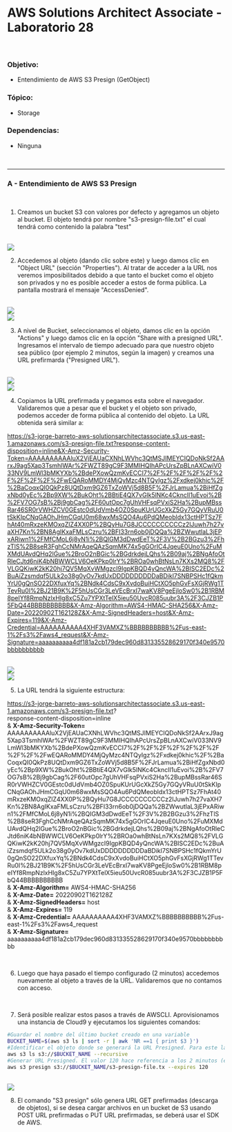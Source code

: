 # AWS Solutions Architect Associate - Laboratorio 28

<br>

### Objetivo: 
* Entendimiento de AWS S3 Presign (GetObject)

### Tópico:
* Storage

### Dependencias:
* Ninguna

<br>


---

### A - Entendimiento de AWS S3 Presign

<br>

1. Creamos un bucket S3 con valores por defecto y agregamos un objeto al bucket. El objeto tendrá por nombre "s3-presign-file.txt" el cual tendrá como contenido la palabra "test"

<br>

<img src="images/Lab28_01.jpg">

<br>

2. Accedemos al objeto (dando clic sobre este) y luego damos clic en "Object URL" (sección "Properties"). Al tratar de acceder a la URL nos veremos imposibilitados debido a que tanto el bucket como el objeto son privados y no es posible acceder a estos de forma pública. La pantalla mostrará el mensaje "AccessDenied".

<br>

<img src="images/Lab28_02.jpg">

<br>

<img src="images/Lab28_03.jpg">

<br>

3. A nivel de Bucket, seleccionamos el objeto, damos clic en la opción "Actions" y luego damos clic en la opción "Share with a presigned URL". Ingresamos el intervalo de tiempo adecuado para que nuestro objeto sea público (por ejemplo 2 minutos, según la imagen) y creamos una URL prefirmarda ("Presigned URL"). 

<br>

<img src="images/Lab28_04.jpg">

<br>

<img src="images/Lab28_05.jpg">

<br>

4. Copiamos la URL prefirmada y pegamos esta sobre el navegador. Validaremos que a pesar que el bucket y el objeto son privado, podemos acceder de forma pública al contenido del objeto. La URL obtenida será similar a:


https://s3-jorge-barreto-aws-solutionsarchitectassociate.s3.us-east-1.amazonaws.com/s3-presign-file.txt?response-content-disposition=inline&X-Amz-Security-Token=AAAAAAAAAAluX2VjEAUaCXNhLWVhc3QtMSJIMEYCIQDoNkSf2AArxJ9ag5Xap3TsmhlWAr%2FWZT89gC9F3MMIHQIhAPcUrsZpBLnAXCwiV033NV9LmWl3bMKYXb%2BdePXowQzmKvECCI7%2F%2F%2F%2F%2F%2F%2F%2F%2F%2FwEQARoMMDY4MjQyMzc4NTQyIgz%2Fxdkej0khic%2F%2BaCoqxQI0QkPz8UQtDxm9GZ6TxZoWVj5d8B5F%2FJrLamua%2BiHfZgxNbd0yEc%2Bp9XW%2BukOht%2BBtiE4QX7vGlk5lNKc4CkncIl1uEvoi%2B%2FV7OG7sB%2Bj9gbCag%2F60utOpc7gUhVHFsqPVxiS2Ha%2BupMBssRar46SR0rVWHZCV0GEstc0dUdVmb4OZ0SpuKUrUGcXkZ5Gy7GQyVRuU0tSkKIpCNqGAOhJHmCGqU0m68wxMsSQO4Au6PdQMeobldx13ctHPTSz7FhAt40mRxzeKMOxqZlZ4XX0P%2BQyHu7G8JCCCCCCCCCCz2lJuwh7h27vaXH7Kn%2BN8AgIKxaFMLsCzru%2BFI33rn6ob0jDQQa%2BZWwutlaL3jEPxARiwn1%2FMfCMoL6j8yN1i%2BQIGM3dDwdEeT%2F3V%2B2BGzu3%2FhzTlS%2B8seR3FghCcNMrAqeQAzSqmMK74x5gGOrIC4JqeuE0Uno%2FuMXMdUAvdQHq2lGue%2BroO2nBGic%2BGdrkdejLQhs%2B09aj%2BNgAfoOtRleCJtd6niK4bNBWWCLV6OeKPkp0lrY%2BROa0whBtNsLn7KXs2MQ8%2FVLGQKiwK2kK20hj7QV5MqXvWMgzcI9IgpKBQD4yQncWA%2BISC2EDc%2BuAiZzsmdqf5ULk2o38g0yOv7kdUxDDDDDDDDDDaBDikl7SNBPSHc1fQkmYrU0gQnSO22DXfuxYq%2BNdk4CdsC9xXvdoBuiHCtXO5phGvFsXGjRWg1TTevRu0I%2BJ21B9K%2F5hUsCGr3LeVEcBrxI7waKV8PgeEjloSw0%2B1RBM8peIYf8RmpNzlxHIg8xC5Zu7YPXtTelX5ieu50UvcR085uubr3A%2F3CJZB1P5FbQ44BBBBBBBBBB&X-Amz-Algorithm=AWS4-HMAC-SHA256&X-Amz-Date=20220902T162128Z&X-Amz-SignedHeaders=host&X-Amz-Expires=119&X-Amz-Credential=AAAAAAAAAA4XHF3VAMXZ%BBBBBBBBBB%2Fus-east-1%2Fs3%2Faws4_request&X-Amz-Signature=aaaaaaaaaa4df181a2cb179dec960d831335528629170f340e9570bbbbbbbbbb


<br>

<img src="images/Lab28_06.jpg">

<br>

<img src="images/Lab28_07.jpg">

<br>

5. La URL tendrá la siguiente estructura:

https://s3-jorge-barreto-aws-solutionsarchitectassociate.s3.us-east-1.amazonaws.com/s3-presign-file.txt?
<br>
response-content-disposition=inline
<br>& **X-Amz-Security-Token=** AAAAAAAAAAluX2VjEAUaCXNhLWVhc3QtMSJIMEYCIQDoNkSf2AArxJ9ag5Xap3TsmhlWAr%2FWZT89gC9F3MMIHQIhAPcUrsZpBLnAXCwiV033NV9LmWl3bMKYXb%2BdePXowQzmKvECCI7%2F%2F%2F%2F%2F%2F%2F%2F%2F%2FwEQARoMMDY4MjQyMzc4NTQyIgz%2Fxdkej0khic%2F%2BaCoqxQI0QkPz8UQtDxm9GZ6TxZoWVj5d8B5F%2FJrLamua%2BiHfZgxNbd0yEc%2Bp9XW%2BukOht%2BBtiE4QX7vGlk5lNKc4CkncIl1uEvoi%2B%2FV7OG7sB%2Bj9gbCag%2F60utOpc7gUhVHFsqPVxiS2Ha%2BupMBssRar46SR0rVWHZCV0GEstc0dUdVmb4OZ0SpuKUrUGcXkZ5Gy7GQyVRuU0tSkKIpCNqGAOhJHmCGqU0m68wxMsSQO4Au6PdQMeobldx13ctHPTSz7FhAt40mRxzeKMOxqZlZ4XX0P%2BQyHu7G8JCCCCCCCCCCz2lJuwh7h27vaXH7Kn%2BN8AgIKxaFMLsCzru%2BFI33rn6ob0jDQQa%2BZWwutlaL3jEPxARiwn1%2FMfCMoL6j8yN1i%2BQIGM3dDwdEeT%2F3V%2B2BGzu3%2FhzTlS%2B8seR3FghCcNMrAqeQAzSqmMK74x5gGOrIC4JqeuE0Uno%2FuMXMdUAvdQHq2lGue%2BroO2nBGic%2BGdrkdejLQhs%2B09aj%2BNgAfoOtRleCJtd6niK4bNBWWCLV6OeKPkp0lrY%2BROa0whBtNsLn7KXs2MQ8%2FVLGQKiwK2kK20hj7QV5MqXvWMgzcI9IgpKBQD4yQncWA%2BISC2EDc%2BuAiZzsmdqf5ULk2o38g0yOv7kdUxDDDDDDDDDDaBDikl7SNBPSHc1fQkmYrU0gQnSO22DXfuxYq%2BNdk4CdsC9xXvdoBuiHCtXO5phGvFsXGjRWg1TTevRu0I%2BJ21B9K%2F5hUsCGr3LeVEcBrxI7waKV8PgeEjloSw0%2B1RBM8peIYf8RmpNzlxHIg8xC5Zu7YPXtTelX5ieu50UvcR085uubr3A%2F3CJZB1P5FbQ44BBBBBBBBBB
<br> & **X-Amz-Algorithm=**
AWS4-HMAC-SHA256
<br> & **X-Amz-Date=**
20220902T162128Z
<br> & **X-Amz-SignedHeaders=**
host
<br> & **X-Amz-Expires=**
119
<br> &  **X-Amz-Credential=** 
AAAAAAAAAA4XHF3VAMXZ%BBBBBBBBBB%2Fus-east-1%2Fs3%2Faws4_request
<br> & **X-Amz-Signature=**
aaaaaaaaaa4df181a2cb179dec960d831335528629170f340e9570bbbbbbbbbb

<br>

6. Luego que haya pasado el tiempo configurado (2 minutos) accedemos nuevamente al objeto a través de la URL. Validaremos que no contamos con acceso.

<br>

7. Será posible realizar estos pasos a través de AWSCLI. Aprovisionamos una instancia de Cloud9 y ejecutamos los siguientes comandos:

```bash
#Guardar el nombre del último bucket creado en una variable
BUCKET_NAME=$(aws s3 ls | sort -r | awk 'NR ==1 { print $3 }')
#Identificar el objeto donde se generará la URL Presigned. Para este laboratorio el objeto será "s3-presign-file.txt"
aws s3 ls s3://$BUCKET_NAME --recursive
#Generar URL Presigned. El valor 120 hace referencia a los 2 minutos (en segundos)
aws s3 presign s3://$BUCKET_NAME/s3-presign-file.tx --expires 120
```

<br>

<img src="images/Lab28_08.jpg">

<br>

8. El comando "S3 presign" sólo genera URL GET prefirmadas (descarga de objetos), si se desea cargar archivos en un bucket de S3 usando POST URL prefirmadas o PUT URL prefirmadas, se deberá usar el SDK de AWS.


